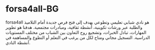 # forsa4all-BG
forsa4all هو نادي شبابي تعليمي وتطوعي يهدف إلى فتح فرص جديدة أمام التلاميذ والطلبة عبر ورشات تكوينية، أنشطة ثقافية، ومبادرات مجتمعية. هدفنا هو تطوير المهارات، تبادل الخبرات، وتشجيع روح التعاون بين الشباب من مختلف المستويات الدراسية. التسجيل مجاني ومتاح لكل من يرغب في التعلم أو التطوع والمساهمة في أنشطة النادي.
